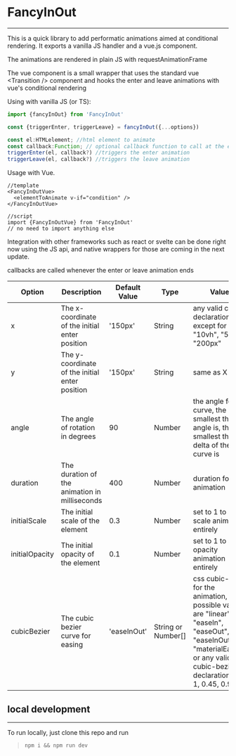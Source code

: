 # FancyInOut
---
This is a quick library to add performatic animations aimed at conditional rendering.
It exports a vanilla JS handler and a vue.js component.

The animations are rendered in plain JS with requestAnimationFrame

The vue component is a small wrapper that uses the standard vue \<Transition \/\> component and hooks the enter and leave animations with vue's conditional rendering

Using with vanilla JS (or TS):
```js
import {fancyInOut} from 'FancyInOut'

const {triggerEnter, triggerLeave} = fancyInOut({...options})

const el:HTMLelement; //html element to animate
const callback:Function; // optional callback function to call at the end of an animation
triggerEnter(el, callback?) //triggers the enter animation
triggerLeave(el, callback?) //triggers the leave animation
```

Usage with Vue.
```
//template
<FancyInOutVue>
  <elementToAnimate v-if="condition" />
</FancyInOutVue>

//script
import {FancyInOutVue} from 'FancyInOut'
// no need to import anything else
```

Integration with other frameworks such as react or svelte can be done right now using the JS api, and native wrappers for those are coming in the next update.

callbacks are called whenever the enter or leave animation ends

| Option           | Description                                      | Default Value | Type | Values
| -------          | -----------                                      | ------------- | ---- | ------
| x           | The x-coordinate of the initial enter position | '150px'| String |  any valid css unit declaration except for %: "10vh", "5ch", "200px"
| y           | The y-coordinate of the initial enter position | '150px' | String | same as X
| angle       | The angle of rotation in degrees               | 90     | Number | the angle for the curve, the smallest the angle is, the smallest the delta of the curve is
| duration    | The duration of the animation in milliseconds  | 400    | Number | duration for the animation
| initialScale| The initial scale of the element               | 0.3    | Number | set to 1 to skip scale animation entirely
| initialOpacity| The initial opacity of the element           | 0.1    | Number |  set to 1 to skip opacity animation entirely
| cubicBezier | The cubic bezier curve for easing              | 'easeInOut'| String or Number[] | css cubic-bezier for the animation, possible values are "linear", "easeIn", "easeOut", "easeInOut", "materialEasing", or any valid css cubic-bezier declaration. [0.2, 1, 0.45, 0.9].

## local development
---
To run locally, just clone this repo and run 
>`npm i && npm run dev`